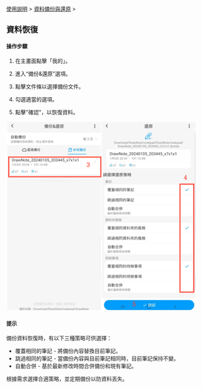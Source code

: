 [使用說明](/dragonnest/drawnote/manual/zh) > [資料備份與還原](/dragonnest/drawnote/manual/zh/data_backup_and_recovery) >

資料恢復
---
#### 操作步驟

1. 在主畫面點擊「我的」。

2. 進入“備份&還原”選項。

3. 點擊文件條以選擇備份文件。

4. 勾選適當的選項。

5. 點擊"確認"，以恢復資料。


![](imgs/data_recovery1.png)

#### 提示
備份資料恢復時，有以下三種策略可供選擇：
- 覆蓋相同的筆記 - 將備份內容替換目前筆記。
- 跳過相同的筆記 - 當備份內容與目前筆記相同時，目前筆記保持不變。
- 自動合併 - 基於最新修改時間合併備份和現有筆記。

根據需求選擇合適策略，並定期備份以防資料丟失。